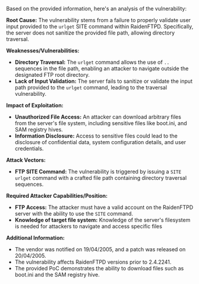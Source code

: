 Based on the provided information, here's an analysis of the vulnerability:

**Root Cause:** The vulnerability stems from a failure to properly validate user input provided to the `urlget` SITE command within RaidenFTPD. Specifically, the server does not sanitize the provided file path, allowing directory traversal.

**Weaknesses/Vulnerabilities:**
* **Directory Traversal:** The `urlget` command allows the use of `..` sequences in the file path, enabling an attacker to navigate outside the designated FTP root directory.
* **Lack of Input Validation:** The server fails to sanitize or validate the input path provided to the `urlget` command, leading to the traversal vulnerability.

**Impact of Exploitation:**
* **Unauthorized File Access:** An attacker can download arbitrary files from the server's file system, including sensitive files like boot.ini, and SAM registry hives.
* **Information Disclosure:** Access to sensitive files could lead to the disclosure of confidential data, system configuration details, and user credentials.

**Attack Vectors:**
* **FTP SITE Command:** The vulnerability is triggered by issuing a `SITE urlget` command with a crafted file path containing directory traversal sequences.

**Required Attacker Capabilities/Position:**
* **FTP Access:** The attacker must have a valid account on the RaidenFTPD server with the ability to use the `SITE` command.
* **Knowledge of target file system:** Knowledge of the server's filesystem is needed for attackers to navigate and access specific files

**Additional Information:**
* The vendor was notified on 19/04/2005, and a patch was released on 20/04/2005.
* The vulnerability affects RaidenFTPD versions prior to 2.4.2241.
* The provided PoC demonstrates the ability to download files such as boot.ini and the SAM registry hive.